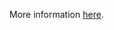 More information [here](https://docs.bridgecrew.io/docs/ensure-alibaba-cloud-oss-bucket-has-access-logging-enabled).
